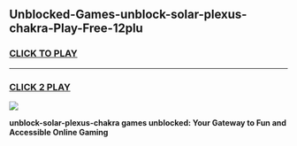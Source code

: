 
## Unblocked-Games-unblock-solar-plexus-chakra-Play-Free-12plu
<h3>
<a href="https://premium76.site?title=unblock-solar-plexus-chakra&ref=21A">CLICK TO PLAY</a></h3>
<hr>

<h3>
<a href="https://premium76.site?title=unblock-solar-plexus-chakra&ref=21A">CLICK 2 PLAY</a>
  
</h3>

<a href="https://premium76.site?title=unblock-solar-plexus-chakra&ref=21A"><img src="https://clearcache.store/games.png"></a>


**unblock-solar-plexus-chakra games unblocked: Your Gateway to Fun and Accessible Online Gaming**
